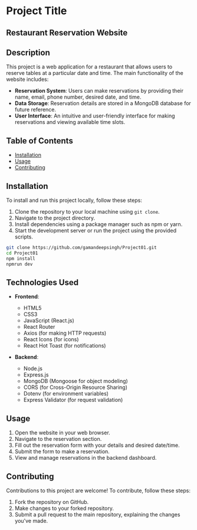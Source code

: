 
# Project Title

## Restaurant Reservation Website

## Description

This project is a web application for a restaurant that allows users to reserve tables at a particular date and time. The main functionality of the website includes:

- **Reservation System**: Users can make reservations by providing their name, email, phone number, desired date, and time.
- **Data Storage**: Reservation details are stored in a MongoDB database for future reference.
- **User Interface**: An intuitive and user-friendly interface for making reservations and viewing available time slots.

## Table of Contents

- [Installation](#installation)
- [Usage](#usage)
- [Contributing](#contributing)

## Installation

To install and run this project locally, follow these steps:

1. Clone the repository to your local machine using `git clone`.
2. Navigate to the project directory.
3. Install dependencies using a package manager such as npm or yarn.
4. Start the development server or run the project using the provided scripts.

```bash
git clone https://github.com/gamandeepsingh/Project01.git
cd Project01
npm install
npmrun dev
```

## Technologies Used

- **Frontend**:
  - HTML5
  - CSS3
  - JavaScript (React.js)
  - React Router
  - Axios (for making HTTP requests)
  - React Icons (for icons)
  - React Hot Toast (for notifications)

- **Backend**:
  - Node.js
  - Express.js
  - MongoDB (Mongoose for object modeling)
  - CORS (for Cross-Origin Resource Sharing)
  - Dotenv (for environment variables)
  - Express Validator (for request validation)

## Usage
1. Open the website in your web browser.
2. Navigate to the reservation section.
3. Fill out the reservation form with your details and desired date/time.
4. Submit the form to make a reservation.
5. View and manage reservations in the backend dashboard.

## Contributing

Contributions to this project are welcome! To contribute, follow these steps:

1. Fork the repository on GitHub.
2. Make changes to your forked repository.
3. Submit a pull request to the main repository, explaining the changes you've made.